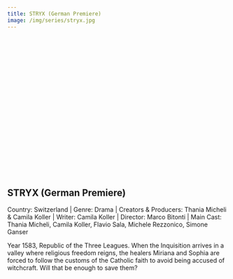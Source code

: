 ```yaml
---
title: STRYX (German Premiere)
image: /img/series/stryx.jpg
---
```

<iframe width="560" height="315" src="" frameborder="0" allow="accelerometer; autoplay; encrypted-media; gyroscope; picture-in-picture" allowfullscreen></iframe>

## STRYX (German Premiere)  
Country: Switzerland | Genre: Drama | Creators & Producers: Thania Micheli & Camila Koller | Writer: Camila Koller | Director: Marco Bitonti | Main Cast: Thania Micheli, Camila Koller, Flavio Sala, Michele Rezzonico, Simone Ganser

Year 1583, Republic of the Three Leagues. When the Inquisition arrives in a valley where religious freedom reigns, the healers Miriana and Sophia are forced to follow the customs of the Catholic faith to avoid being accused of witchcraft. Will that be enough to save them?
